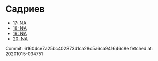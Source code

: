 # Садриев
- [17: NA](17.md)
- [18: NA](18.md)
- [19: NA](19.md)
- [20: NA](20.md)

Commit: 61604ce7a25bc402873d1ca28c5a6ca941646c8e
 fetched at: 20201015-034751
